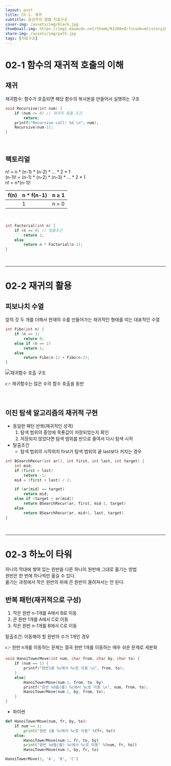 ```yaml
---
layout: post
title: Ch 2. 재귀
subtitle: 윤성우의 열혈 자료구조
cover-img: /assets/img/black.jpg
thumbnail-img: https://img1.daumcdn.net/thumb/R1280x0/?scode=mtistory2&fname=https%3A%2F%2Fblog.kakaocdn.net%2Fdn%2Fcil3sy%2Fbtrtlaaou9Z%2FOzKxEzB0Hv3rrEhxVR7GEk%2Fimg.png
share-img: /assets/img/path.jpg
tags: [자료구조]
---
```


# 02-1 함수의 재귀적 호출의 이해

## 재귀

재귀함수: 함수가 호출되면 해당 함수의 복사본을 만들어서 실행하는 구조

```c
void Recursive(int num) {
	if (num <= 0) // 재귀의 탈출 조건
		return;
	printf("Recursive call! %d \n", num);
	Recursive(num-1);
}
```
<br>

## 팩토리얼

n! = n * (n-1) * (n-2) * ... * 2 * 1   
(n-1)! = (n-1) * (n-2) * (n-3) * ... * 2 * 1   
n! = n*(n-1)!   

| f(n) | n * f(n-1) | n ≥ 1 |
| --- | --- | ---  |
|     |  1  | n = 0 |

<br>

```c
int Factorial(int n) {
	if (n == 0) // 탈출조건
		return 1;
	else
		return n * Factorial(n-1);
}
```

<br>

---

# 02-2 재귀의 활용

## 피보나치 수열

앞의 것 두 개를 더해서 현재의 수를 만들어가는 재귀적인 형태를 띠는 대표적인 수열

```c
int Fibo(int n) {
	if (n == 1)
		return 0;
	else if (n == 2)
		return 1;
	else
		return Fibo(n-1) + Fibo(n-2);
}
```

![재귀함수 호출 구조](https://img1.daumcdn.net/thumb/R1280x0/?scode=mtistory2&fname=https%3A%2F%2Fblog.kakaocdn.net%2Fdn%2Fcil3sy%2Fbtrtlaaou9Z%2FOzKxEzB0Hv3rrEhxVR7GEk%2Fimg.png)

👉 재귀함수는 많은 수의 함수 호출을 동반

<br>


## 이진 탐색 알고리즘의 재귀적 구현

- 동일한 패턴 반복(재귀적인 성격)
    1. 탐색 범위의 중앙에 목푯값이 저장되었는지 확인
    2. 저장되지 않았다면 탐색 범위를 반으로 줄여서 다시 탐색 시작
- 탈출조건  
     - 탐색 범위의 시작위치 first가 탐색 범위의 끝 last보다 커지는 경우
    

```c
int BSearchRecur(int ar[], int first, int last, int target) {
	int mid;
	if (first > last)
		return -1;
	mid = (first + last) / 2;

	if (ar[mid] == target)
		return mid;
	else if (target < ar[mid])
		return BSearchRecur(ar, first, mid-1, target)
	else
		return BSearchRecur(ar, mid+1, last, target)
}
```

<br>

---

# 02-3 하노이 타워

하나의 막대에 쌓여 있는 원반을 다른 하나의 원반에 그대로 옮기는 방법  
원반은 한 번에 하나씩만 옮길 수 있다.  
옮기는 과정에서 작은 원반의 위에 큰 원반이 올려져서는 안 된다.  

## 반복 패턴(재귀적으로 구성)

1. 작은 원반 n-1개를 A에서 B로 이동
2. 큰 원반 1개를 A에서 C로 이동
3. 작은 원반 n-1개를 B에서 C로 이동

탈출조건: 이동해야 할 원반의 수가 1개인 경우

👉 원반 n개를 이동하는 문제는 결국 원반 1개를 이동하는 매우 쉬운 문제로 세분화

```c
void HanoiTowerMove(int num, char from, char by, char to) {
	if (num == 1) {
		printf("원반1을 %c에서 %c로 이동 \n", from, to);
	}
	else{
		HanoiTowerMove(num-1, from, to, by)
		printf("원반 %d을(를) %c에서 %c로 이동 \n", num, from, to);
		HanoiTowerMove(num-1, by, from, to);
	}
}
```

- 파이썬

```python
def HanoiTowerMove(num, fr, by, to):
    if num == 1:
        print("원반 1을 %c에서 %c로 이동" %(fr, to))
    else:
        HanoiTowerMove(num-1, fr, to, by)
        print("원반 %d을(를) %c에서 %c로 이동" %(num, fr, to))
        HanoiTowerMove(num-1, by, fr, to)

HanoiTowerMove(3, 'A', 'B', 'C')
```

<br>